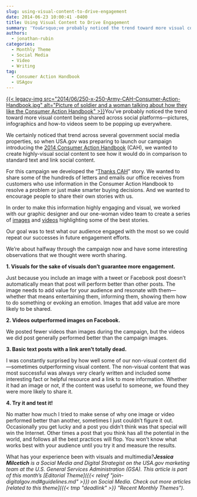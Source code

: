 ```yaml
---
slug: using-visual-content-to-drive-engagement
date: 2014-06-23 10:00:41 -0400
title: Using Visual Content to Drive Engagement
summary: 'You&rsquo;ve probably noticed the trend toward more visual content being shared across social platforms&mdash;pictures, infographics and how-to videos seem to be popping up everywhere. We certainly noticed that trend across several government social media properties, so when'
authors:
  - jonathan-rubin
categories:
  - Monthly Theme
  - Social Media
  - Video
  - Writing
tag:
  - Consumer Action Handbook
  - USAgov
---
```


[{{< legacy-img src="2014/06/250-x-250-Army-CAH-Consumer-Action-Handbook.jpg" alt="Picture of soldier and a woman talking about how they like the Consumer Action Handbook" >}}](https://s3.amazonaws.com/sitesusa/wp-content/uploads/sites/212/2014/06/403-x-403-Army-CAH-Consumer-Action-Handbook.jpg)You’ve probably noticed the trend toward more visual content being shared across social platforms—pictures, infographics and how-to videos seem to be popping up everywhere.

We certainly noticed that trend across several government social media properties, so when USA.gov was preparing to launch our campaign introducing the [2014 Consumer Action Handbook](http://promotions.usa.gov/my-cah.html) (CAH), we wanted to create highly-visual social content to see how it would do in comparison to standard text and link social content.

For this campaign we developed the “[Thanks CAH](https://twitter.com/search?q=%23ThanksCAH&src=typd)” story. We wanted to share some of the hundreds of letters and emails our office receives from customers who use information in the Consumer Action Handbook to resolve a problem or just make smarter buying decisions. And we wanted to encourage people to share their own stories with us.

In order to make this information highly engaging and visual, we worked with our graphic designer and our one-woman video team to create a series of [images](https://www.facebook.com/media/set/?set=a.10152281742248580.1073741825.65369158579&type=3) and [videos](https://www.youtube.com/playlist?list=PLrcvzEeHM66tdKFvsvctDrkGKZ1f_aIqF) highlighting some of the best stories.

Our goal was to test what our audience engaged with the most so we could repeat our successes in future engagement efforts.

We’re about halfway through the campaign now and have some interesting observations that we thought were worth sharing.

**1. Visuals for the sake of visuals don’t guarantee more engagement.**
  
Just because you include an image with a tweet or Facebook post doesn’t automatically mean that post will perform better than other posts. The image needs to add value for your audience and resonate with them—whether that means entertaining them, informing them, showing them how to do something or evoking an emotion. Images that add value are more likely to be shared.

**2. Videos outperformed images on Facebook.**
  
We posted fewer videos than images during the campaign, but the videos we did post generally performed better than the campaign images.

**3. Basic text posts with a link aren’t totally dead.**
  
I was constantly surprised by how well some of our non-visual content did—sometimes outperforming visual content. The non-visual content that was most successful was always very clearly written and included some interesting fact or helpful resource and a link to more information. Whether it had an image or not, if the content was useful to someone, we found they were more likely to share it.

**4. Try it and test it!**
  
No matter how much I tried to make sense of why one image or video performed better than another, sometimes I just couldn’t figure it out. Occasionally you get lucky and a post you didn’t think was that special will win the Internet. Other times a post that you think has all the potential in the world, and follows all the best practices will flop. You won’t know what works best with your audience until you try it and measure the results.

What has your experience been with visuals and multimedia?_**Jessica Milcetich** is a Social Media and Digital Strategist on the USA.gov marketing team at the U.S. General Services Administration (GSA)._
_This article is part of this month&#8217;s [Editorial Theme]({{< relref "join-digitalgov.md#guidelines.md" >}}) on Social Media. Check out more articles [related to this theme]({{< tmp "deadlink" >}} "Recent Monthly Themes")._